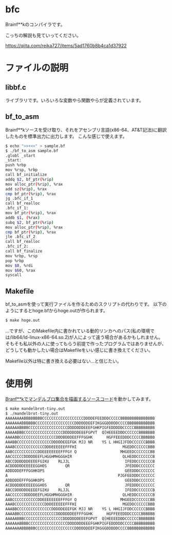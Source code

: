 # bfc
Brainf\*\*kのコンパイラです。

こっちの解説も見ていってください。

https://qiita.com/reika727/items/5ad1760b8b4ca1d37922
# ファイルの説明
## libbf.c
ライブラリです。いろいろな変数やら関数やらが定義されています。
## bf_to_asm
Brainf\*\*kソースを受け取り、それをアセンブリ言語(x86-64、AT&T記法)に翻訳したものを標準出力に出力します。
こんな感じで使えます。
```bash
$ echo ">>+<<" > sample.bf
$ ./bf_to_asm sample.bf
.globl _start
_start:
push %rbp
mov %rsp, %rbp
call bf_initialize
addq $2, bf_ptr(%rip)
mov alloc_ptr(%rip), %rax
add sz(%rip), %rax
cmp bf_ptr(%rip), %rax
jg .bfc_if_1
call bf_realloc
.bfc_if_1:
mov bf_ptr(%rip), %rax
addb $1, (%rax)
subq $2, bf_ptr(%rip)
mov alloc_ptr(%rip), %rax
cmp bf_ptr(%rip), %rax
jle .bfc_if_2
call bf_realloc
.bfc_if_2:
call bf_finalize
mov %rbp, %rsp
pop %rbp
mov $0, %rdi
mov $60, %rax
syscall
```
## Makefile
bf_to_asmを使って実行ファイルを作るためのスクリプトの代わりです。
以下のようにするとhoge.bfからhoge.outが作られます。
```bash
$ make hoge.out
```
...ですが、このMakefile内に書かれている動的リンカへのパス(私の環境では/lib64/ld-linux-x86-64.so.2)が人によって違う場合があるかもしれません。
そもそも私以外の人に使ってもらう前提で作ったプログラムではありませんが、どうしても動かしたい場合はMakefileをいい感じに書き換えてください。

Makefile以外は特に書き換える必要はない...と信じたい。
# 使用例
[Branf\*\*kでマンデルブロ集合を描画するソースコード](https://github.com/fabianishere/brainfuck/blob/master/examples/mandelbrot/mandelbrot-tiny.bf)を動かしてみます。
```bash
$ make mandelbrot-tiny.out
$ ./mandelbrot-tiny.out
AAAAAAAABBBBBBBBCCCCCCCCCCCCCCCCCCDDDDEFEEDDDCCCCCBBBBBBBBBBBBBBB
AAAAAAABBBBBBCCCCCCCCCCCCCCCCCDDDDDDEEFIKGGGDDDDDCCCCBBBBBBBBBBBB
AAAAAABBBBCCCCCCCCCCCCCCCCCDDDDDDDEEEFGHKPIGFEDDDDDCCCCCBBBBBBBBB
AAAAABBBCCCCCCCCCCCCCCCCCDDDDDDDEEEFGPVT  Q[HEEEEDDDCCCCCCBBBBBBB
AAAABBCCCCCCCCCCCCCCCCDDDDDDDEEFFFGGHK      HGFFEEEDDDCCCCCBBBBBB
AAABBCCCCCCCCCCCCCCCDDDDDEEEFGK MJJ NR    YS L HHGIJFDDCCCCCCBBBB
AAABCCCCCCCCCCCCCDDDEEEEEEFFFHI                    MGEDDCCCCCCBBB
AABCCCCCCCCCCCDDEEEEEEEEFFFGY Q                   MHGEEDCCCCCCCBB
AACCCCCCDDDDDEEFLHGGHMHGGGHIR                      QLHEDDCCCCCCCB
ABCCDDDDDDEEEEFGIKU    RLJJL                        IFEDDCCCCCCCB
ACDDDDDDEEEEEGGHOS        QR                        JFEDDDCCCCCCC
ADDDDDEFFFGGHKOPS                                   GEEDDDCCCCCCC
A                                                PJGFEEDDDCCCCCCC
ADDDDDEFFFGGHKOPS                                   GEEDDDCCCCCCC
ACDDDDDDEEEEEGGHOS        QR                        JFEDDDCCCCCCC
ABCCDDDDDDEEEEFGIKU    RLJJL                        IFEDDCCCCCCCB
AACCCCCCDDDDDEEFLHGGHMHGGGHIR                      QLHEDDCCCCCCCB
AABCCCCCCCCCCCDDEEEEEEEEFFFGY Q                   MHGEEDCCCCCCCBB
AAABCCCCCCCCCCCCCDDDEEEEEEFFFHI                    MGEDDCCCCCCBBB
AAABBCCCCCCCCCCCCCCCDDDDDEEEFGK MJJ NR    YS L HHGIJFDDCCCCCCBBBB
AAAABBCCCCCCCCCCCCCCCCDDDDDDDEEFFFGGHK      HGFFEEEDDDCCCCCBBBBBB
AAAAABBBCCCCCCCCCCCCCCCCCDDDDDDDEEEFGPVT  Q[HEEEEDDDCCCCCCBBBBBBB
AAAAAABBBBCCCCCCCCCCCCCCCCCDDDDDDDEEEFGHKPIGFEDDDDDCCCCCBBBBBBBBB
AAAAAAABBBBBBCCCCCCCCCCCCCCCCCDDDDDDEEFIKGGGDDDDDCCCCBBBBBBBBBBBB
